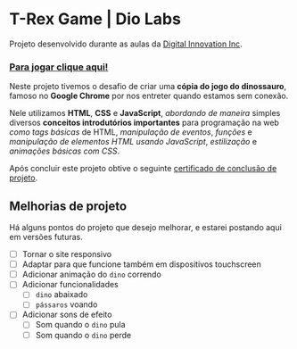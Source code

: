 # T-Rex Game | Dio Labs

Projeto desenvolvido durante as aulas da [Digital Innovation Inc](https://www.dio.me/).

### [Para jogar clique aqui!](https://gui-beraldo.github.io/dioLabs__tRexGame/)

Neste projeto tivemos o desafio de criar uma **cópia do jogo do dinossauro**, famoso no **Google Chrome** por nos entreter quando estamos sem conexão.

Nele utilizamos **HTML**, **CSS** e **JavaScript**, *abordando de maneira* simples diversos **conceitos introdutórios importantes** para programação na web *como tags básicas* de HTML, *manipulação de eventos*, *funções* e *manipulação de elementos HTML usando JavaScript*, *estilização* e *animações básicas com CSS*.

Após concluir este projeto obtive o seguinte [certificado de conclusão de projeto](https://www.dio.me/certificate/EC1E1644/).

## Melhorias de projeto

Há alguns pontos do projeto que desejo melhorar, e estarei postando aqui em versões futuras.

- [ ] Tornar o site responsivo
- [ ] Adaptar para que funcione também em dispositivos touchscreen
- [ ] Adicionar animação do `dino` correndo
- [ ] Adicionar funcionalidades
  - [ ] `dino` abaixado
  - [ ] `pássaros` voando
- [ ] Adicionar sons de efeito
  - [ ] Som quando o `dino` pula
  - [ ] Som quando o `dino` perde
